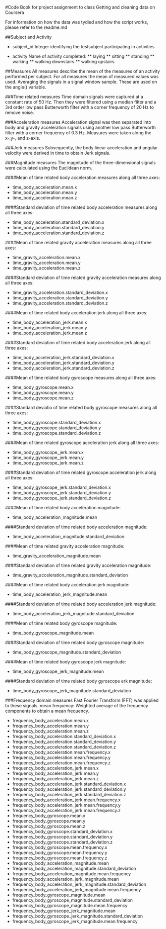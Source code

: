 #Code Book for project assignment to class Getting and cleaning data on Coursera

For information on how the data was tydied and how the script works, please refer to the readme.md


##Subject and Activity

* subject_id
  Integer identifying the testsubject participating in activities
  
* activity 
  Name of activity completed:
  ** laying
  ** sitting
  ** standing
  ** walking
  ** walking downstairs
  ** walking upstairs

##Measures
All measures describe the mean of the measures of an activity performed per subject. For all measures the mean of measured values was used. Averaging the signals in a signal window sample. These are used on the angle() variable.


###Time related measures
Time domain signals were captured at a constant rate of 50 Hz. Then they were filtered using a median filter and a 3rd order low pass Butterworth filter with a corner frequency of 20 Hz to remove noise. 

###Acceleration measures
Acceleration signal was then separated into body and gravity acceleration signals using another low pass Butterworth filter with a corner frequency of 0.3 Hz. Measures were taken along the x-,y-, and z-axis.

###Jerk measures
Subsequently, the body linear acceleration and angular velocity were derived in time to obtain Jerk signals. 

###Magnitude measures
The magnitude of the three-dimensional signals were calculated using the Euclidean norm. 

####Mean of time related body acceleration measures along all three axes:
* time_body_acceleration.mean.x                                
* time_body_acceleration.mean.y                                
* time_body_acceleration.mean.z      

####Standard deviation of time related body acceleration measures along all three axes:
* time_body_acceleration.standard_deviation.x                  
* time_body_acceleration.standard_deviation.y                  
* time_body_acceleration.standard_deviation.z  

####Mean of time related gravity acceleration measures along all three axes:
* time_gravity_acceleration.mean.x                              
* time_gravity_acceleration.mean.y                              
* time_gravity_acceleration.mean.z     

####Standard deviation of time related gravity acceleration measures along all three axes:
* time_gravity_acceleration.standard_deviation.x                
* time_gravity_acceleration.standard_deviation.y                
* time_gravity_acceleration.standard_deviation.z   

####Mean of time related body acceleration jerk along all three axes:
* time_body_acceleration_jerk.mean.x                           
* time_body_acceleration_jerk.mean.y                           
* time_body_acceleration_jerk.mean.z        

####Standard deviation of time related body acceleration jerk along all three axes:
* time_body_acceleration_jerk.standard_deviation.x             
* time_body_acceleration_jerk.standard_deviation.y             
* time_body_acceleration_jerk.standard_deviation.z        

####Mean of time related body gyroscope measures along all three axes:
* time_body_gyroscope.mean.x                                   
* time_body_gyroscope.mean.y                                   
* time_body_gyroscope.mean.z         

####Standard deviatio of time related body gyroscope measures along all three axes:
* time_body_gyroscope.standard_deviation.x                     
* time_body_gyroscope.standard_deviation.y                     
* time_body_gyroscope.standard_deviation.z 

####Mean of time related gyroscope acceleration jerk along all three axes:
* time_body_gyroscope_jerk.mean.x                              
* time_body_gyroscope_jerk.mean.y                              
* time_body_gyroscope_jerk.mean.z 

####Standard deviation of time related gyroscope acceleration jerk along all three axes:
* time_body_gyroscope_jerk.standard_deviation.x                
* time_body_gyroscope_jerk.standard_deviation.y                
* time_body_gyroscope_jerk.standard_deviation.z  

####Mean of time related body acceleration magnitude:
* time_body_acceleration_magnitude.mean 

####Standard deviation of time related body acceleration magnitude:
* time_body_acceleration_magnitude.standard_deviation        

####Mean of time related gravity acceleration magnitude:
* time_gravity_acceleration_magnitude.mean  

####Standard deviation of time related gravity acceleration magnitude:
* time_gravity_acceleration_magnitude.standard_deviation        

####Mean of time related body acceleration jerk magnitude:
* time_body_acceleration_jerk_magnitude.mean    

####Standard deviation of time related body acceleration jerk magnitude:
* time_body_acceleration_jerk_magnitude.standard_deviation     

####Mean of time related body gyroscope magnitude:
* time_body_gyroscope_magnitude.mean              

####Standard deviation of time related body gyroscope magnitude:
* time_body_gyroscope_magnitude.standard_deviation   

####Mean of time related body gyroscope jerk magnitude:
* time_body_gyroscope_jerk_magnitude.mean    

####Standard deviation of time related body gyroscope erk magnitude:
* time_body_gyroscope_jerk_magnitude.standard_deviation  


###Frequency domain measures
Fast Fourier Transform (FFT) was applied to these signals. 
mean.frequency: Weighted average of the frequency components to obtain a mean frequency.

* frequency_body_acceleration.mean.x                           
* frequency_body_acceleration.mean.y                           
* frequency_body_acceleration.mean.z                           
* frequency_body_acceleration.standard_deviation.x             
* frequency_body_acceleration.standard_deviation.y             
* frequency_body_acceleration.standard_deviation.z             
* frequency_body_acceleration.mean.frequency.x                 
* frequency_body_acceleration.mean.frequency.y                 
* frequency_body_acceleration.mean.frequency.z                 
* frequency_body_acceleration_jerk.mean.x                     
* frequency_body_acceleration_jerk.mean.y                      
* frequency_body_acceleration_jerk.mean.z         
* frequency_body_acceleration_jerk.standard_deviation.x        
* frequency_body_acceleration_jerk.standard_deviation.y        
* frequency_body_acceleration_jerk.standard_deviation.z        
* frequency_body_acceleration_jerk.mean.frequency.x            
* frequency_body_acceleration_jerk.mean.frequency.y            
* frequency_body_acceleration_jerk.mean.frequency.z
* frequency_body_gyroscope.mean.x                              
* frequency_body_gyroscope.mean.y                              
* frequency_body_gyroscope.mean.z                 
* frequency_body_gyroscope.standard_deviation.x                
* frequency_body_gyroscope.standard_deviation.y                
* frequency_body_gyroscope.standard_deviation.z                
* frequency_body_gyroscope.mean.frequency.x                    
* frequency_body_gyroscope.mean.frequency.y                    
* frequency_body_gyroscope.mean.frequency.z                    
* frequency_body_acceleration_magnitude.mean               
* frequency_body_acceleration_magnitude.standard_deviation
* frequency_body_acceleration_magnitude.mean.frequency
* frequency_body_acceleration_jerk_magnitude.mean 
* frequency_body_acceleration_jerk_magnitude.standard_deviation
* frequency_body_acceleration_jerk_magnitude.mean.frequency   
* frequency_body_gyroscope_magnitude.mean                      
* frequency_body_gyroscope_magnitude.standard_deviation      
* frequency_body_gyroscope_magnitude.mean.frequency           
* frequency_body_gyroscope_jerk_magnitude.mean                 
* frequency_body_gyroscope_jerk_magnitude.standard_deviation   
* frequency_body_gyroscope_jerk_magnitude.mean.frequency  